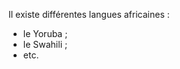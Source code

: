 <!-- TITLE: Langues Africaines -->
<!-- SUBTITLE: Présentation des Langues Africaines -->

Il existe différentes langues africaines :
* le Yoruba ;
* le Swahili ;
* etc.